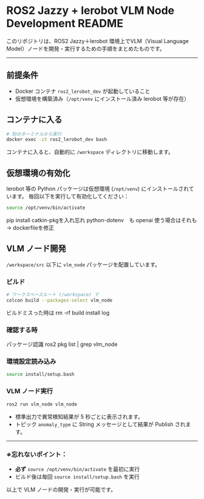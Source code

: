 # ROS2 Jazzy + lerobot VLM Node Development README

このリポジトリは、ROS2 Jazzy＋lerobot 環境上でVLM（Visual Language Model）ノードを開発・実行するための手順をまとめたものです。

---

## 前提条件

* Docker コンテナ `ros2_lerobot_dev` が起動していること
* 仮想環境を構築済み（`/opt/venv` にインストール済み lerobot 等が存在）

## コンテナに入る

```bash
# 別のターミナルから実行
docker exec -it ros2_lerobot_dev bash
```

コンテナに入ると、自動的に `/workspace` ディレクトリに移動します。

## 仮想環境の有効化

lerobot 等の Python パッケージは仮想環境 (`/opt/venv`) にインストールされています。
毎回以下を実行して有効化してください：

```bash
source /opt/venv/bin/activate
```
pip install catkin-pkgを入れ忘れ
python-dotenv　も
openai 使う場合はそれも
→ dockerfileを修正
## VLM ノード開発

`/workspace/src` 以下に `vlm_node` パッケージを配置しています。

### ビルド

```bash
# ワークスペースルート (/workspace) で
colcon build --packages-select vlm_node
```

ビルドミスった時は
rm -rf build install log

### 確認する時
パッケージ認識
ros2 pkg list | grep vlm_node

### 環境設定読み込み

```bash
source install/setup.bash
```

### VLM ノード実行

```bash
ros2 run vlm_node vlm_node
```

* 標準出力で異常検知結果が 5 秒ごとに表示されます。
* トピック `anomaly_type` に String メッセージとして結果が Publish されます。

---

### ※忘れないポイント：

* **必ず** `source /opt/venv/bin/activate` を最初に実行
* ビルド後は毎回 `source install/setup.bash` を実行

以上で VLM ノードの開発・実行が可能です。
